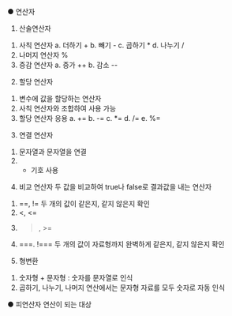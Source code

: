 ● 연산자
1. 산술연산자
 1) 사칙 연산자
   a. 더하기 +
   b. 빼기 - 
   c. 곱하기 * 
   d. 나누기 / 
 2) 나머지 연산자 %
 3) 증감 연산자
   a. 증가 ++
   b. 감소 --

2. 할당 연산자
 1) 변수에 값을 할당하는 연산자
 2) 사칙 연산자와 조합하여 사용 가능
 3) 할당 연산자 응용
   a. +=
   b. -=
   c. *=
   d. /=
   e. %=

3. 연결 연산자
 1) 문자열과 문자열을 연결
 2) + 기호 사용

4. 비교 연산자
두 값을 비교하여 true나 false로 결과값을 내는 연산자
 1) ==, !=
   두 개의 값이 같은지, 같지 않은지 확인
 2) <, <=
 3) >, >=
 4) ===. !===
   두 개의 값이 자료형까지 완벽하게 같은지, 같지 않은지 확인

5. 형변환
 1) 숫자형 + 문자형 : 숫자를 문자열로 인식
 2) 곱하기, 나누기, 나머지 연산에서는 문자형 자료를 모두 숫자로 자동 인식

● 피연산자
연산이 되는 대상